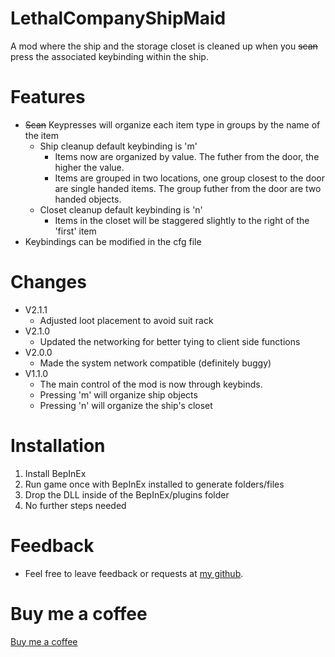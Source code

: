 # LethalCompanyShipMaid
A mod where the ship and the storage closet is cleaned up when you ~~scan~~ press the associated keybinding within the ship.

# Features
- ~~Scan~~ Keypresses will organize each item type in groups by the name of the item
  - Ship cleanup default keybinding is 'm'
	- Items now are organized by value. The futher from the door, the higher the value.
	- Items are grouped in two locations, one group closest to the door are single handed items. The group futher from the door are two handed objects.
  - Closet cleanup default keybinding is 'n'
	- Items in the closet will be staggered slightly to the right of the 'first' item
 - Keybindings can be modified in the cfg file

# Changes
- V2.1.1
  - Adjusted loot placement to avoid suit rack
- V2.1.0
  - Updated the networking for better tying to client side functions
- V2.0.0
  - Made the system network compatible (definitely buggy)
- V1.1.0
  - The main control of the mod is now through keybinds.
  - Pressing 'm' will organize ship objects
  - Pressing 'n' will organize the ship's closet

# Installation
1. Install BepInEx
2. Run game once with BepInEx installed to generate folders/files
3. Drop the DLL inside of the BepInEx/plugins folder
4. No further steps needed

# Feedback
- Feel free to leave feedback or requests at [my github](https://github.com/bozzobrain/LethalCompanyShipMaid).

# Buy me a coffee
[Buy me a coffee](https://www.buymeacoffee.com/bozzobrain)
